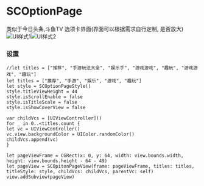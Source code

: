 # SCOptionPage
类似于今日头条,斗鱼TV 选项卡界面(界面可以根据需求自行定制, 是否放大)
![UI样式1](https://github.com/SCKaito/SCOptionPage/blob/master/image/option1.gif)![UI样式2](https://github.com/SCKaito/SCOptionPage/blob/master/image/option2.gif)

### 设置
```
//let titles = ["推荐", "手游玩法大全", "娱乐手", "游戏游戏", "趣玩", "游戏游戏", "趣玩"]
let titles = ["推荐", "手游", "娱乐", "游戏", "趣玩"]
let style = SCOptionPageStyle()
style.titleViewHeight = 44
style.isScrollEnable = false
style.isTitleScale = false
style.isShowCoverView = false

var childVcs = [UIViewController]()
for _ in 0..<titles.count {
let vc = UIViewController()
vc.view.backgroundColor = UIColor.randomColor()
childVcs.append(vc)
}

let pageViewFrame = CGRect(x: 0, y: 64, width: view.bounds.width, height: view.bounds.height - 64 - 49)
let pageView = SCOpitonPageView(frame: pageViewFrame, titles: titles, titleStyle: style, childVcs: childVcs, parentVc: self)
view.addSubview(pageView)
```

